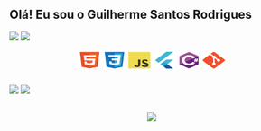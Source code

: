 <h2>Olá! Eu sou o Guilherme Santos Rodrigues</h2>

<div>
    <a href="https://github.com/Gui-Sr"></a>
    <img height="180em" src="https://github-readme-stats.vercel.app/api?username=Gui-Sr&show_icons=true&theme=algolia&include_all_commits=true&count_private=true" />
    <img height="180em" src="https://github-readme-stats.vercel.app/api/top-langs/?username=Gui-Sr&layout=compact&langs_count=16&theme=github_dark"/>
</div>

<div style="text-align: center"><br>
    <img align="center" alt="Gui-HTML" height="30" width="40" src="https://raw.githubusercontent.com/devicons/devicon/master/icons/html5/html5-original.svg">
    <img align="center" alt="Gui-CSS" height="30" width="40" src="https://raw.githubusercontent.com/devicons/devicon/master/icons/css3/css3-original.svg">
    <img align="center" alt="Gui-JS" height="30" width="40" src="https://raw.githubusercontent.com/devicons/devicon/master/icons/javascript/javascript-original.svg">
    <img align="center" alt="Gui-Flutter" height="30" width="40" src="https://raw.githubusercontent.com/devicons/devicon/master/icons/flutter/flutter-original.svg">
    <img align="center" alt="Gui-C#" height="30" width="40" src="https://raw.githubusercontent.com/devicons/devicon/master/icons/csharp/csharp-original.svg">
    <img align="center" alt="Gui-Git" height="30" width="40" src="https://raw.githubusercontent.com/devicons/devicon/master/icons/git/git-original.svg">
</div>

##

<div>
    <a href="mailto:guilhermesrcontato@gmail.com" target="_blank"><img src="https://img.shields.io/badge/Gmail-D14836?style=for-the-badge&logo=gmail&logoColor=white" target="_blank"></a>
    <a href="https://www.linkedin.com/in/guilherme-santos-rodrigues-738a951a1/" target="_blank"><img src="https://img.shields.io/badge/LinkedIn-0077B5?style=for-the-badge&logo=linkedin&logoColor=white" target="_blank"></a>
</div>

##

<div align="center">
    <img src="https://github.com/Gui-Sr/Gui-Sr/blob/output/github-contribution-grid-snake.svg">
</div>
